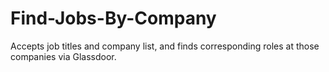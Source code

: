 # Find-Jobs-By-Company
Accepts job titles and company list, and finds corresponding roles at those companies via Glassdoor.
